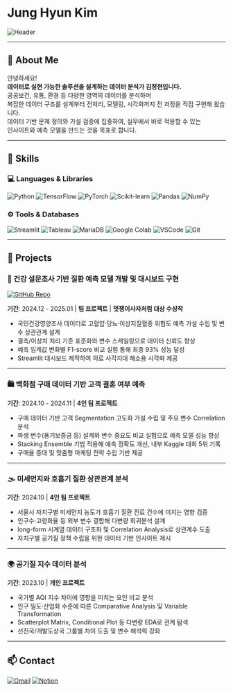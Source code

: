 # Jung Hyun Kim

![Header](https://capsule-render.vercel.app/api?type=waving&height=200&text=Welcome%20to%20My%20GitHub!&fontAlign=40&fontAlignY=40&color=gradient)

---

## 👋 About Me

안녕하세요!  
**데이터로 실현 가능한 솔루션을 설계하는 데이터 분석가 김정현입니다.**  
공공보건, 유통, 환경 등 다양한 영역의 데이터를 분석하며  
복잡한 데이터 구조를 설계부터 전처리, 모델링, 시각화까지 전 과정을 직접 구현해 왔습니다.  
데이터 기반 문제 정의와 가설 검증에 집중하여, 실무에서 바로 적용할 수 있는  
인사이트와 예측 모델을 만드는 것을 목표로 합니다.

---

## 🧠 Skills

### 💻 Languages & Libraries
![Python](https://img.shields.io/badge/Python-3776AB.svg?&style=for-the-badge&logo=python&logoColor=white)
![TensorFlow](https://img.shields.io/badge/TensorFlow-FF6F00.svg?&style=for-the-badge&logo=tensorflow&logoColor=white)
![PyTorch](https://img.shields.io/badge/PyTorch-EE4C2C.svg?&style=for-the-badge&logo=pytorch&logoColor=white)
![Scikit-learn](https://img.shields.io/badge/Scikit--learn-F7931E.svg?&style=for-the-badge&logo=scikit-learn&logoColor=white)
![Pandas](https://img.shields.io/badge/Pandas-150458.svg?&style=for-the-badge&logo=pandas&logoColor=white)
![NumPy](https://img.shields.io/badge/NumPy-013243.svg?&style=for-the-badge&logo=numpy&logoColor=white)

### ⚙️ Tools & Databases
![Streamlit](https://img.shields.io/badge/Streamlit-FF4B4B.svg?&style=for-the-badge&logo=streamlit&logoColor=white)
![Tableau](https://img.shields.io/badge/Tableau-E97627.svg?&style=for-the-badge&logo=tableau&logoColor=white)
![MariaDB](https://img.shields.io/badge/MariaDB-003545.svg?&style=for-the-badge&logo=mariadb&logoColor=white)
![Google Colab](https://img.shields.io/badge/Colab-F9AB00.svg?&style=for-the-badge&logo=googlecolab&logoColor=white)
![VSCode](https://img.shields.io/badge/VSCode-007ACC.svg?&style=for-the-badge&logo=visualstudiocode&logoColor=white)
![Git](https://img.shields.io/badge/Git-F05032.svg?&style=for-the-badge&logo=git&logoColor=white)

---

## 💼 Projects

### 🔬 건강 설문조사 기반 질환 예측 모델 개발 및 대시보드 구현  
[![GitHub Repo](https://img.shields.io/badge/Repository-181717?style=for-the-badge&logo=github&logoColor=white)](https://github.com/jhk4308/health-survey-disease-prediction)

**기간**: 2024.12 - 2025.01 | **팀 프로젝트** | **멋쟁이사자처럼 대상 수상작**  
- 국민건강영양조사 데이터로 고혈압·당뇨·이상지질혈증 위험도 예측 가설 수립 및 변수 상관관계 설계  
- 결측/이상치 처리 기준 표준화와 변수 스케일링으로 데이터 신뢰도 향상  
- 예측 임계값 변화별 F1-score 비교 실험 통해 최종 93% 성능 달성  
- Streamlit 대시보드 제작하여 의료 사각지대 해소용 시각화 제공  

---

### 🛍️ 백화점 구매 데이터 기반 고객 결혼 여부 예측

**기간**: 2024.10 - 2024.11 | **4인 팀 프로젝트**  
- 구매 데이터 기반 고객 Segmentation 고도화 가설 수립 및 주요 변수 Correlation 분석  
- 파생 변수(용기보증금 등) 설계와 변수 중요도 비교 실험으로 예측 모델 성능 향상  
- Stacking Ensemble 기법 적용해 예측 정확도 개선, 내부 Kaggle 대회 5위 기록  
- 구매율 증대 및 맞춤형 마케팅 전략 수립 기반 제공  

---

### 🌫️ 미세먼지와 호흡기 질환 상관관계 분석

**기간**: 2024.10 | **4인 팀 프로젝트**  
- 서울시 자치구별 미세먼지 농도가 호흡기 질환 진료 건수에 미치는 영향 검증  
- 인구수·고령화율 등 외부 변수 결합해 다변량 회귀분석 설계  
- long-form 시계열 데이터 구조화 및 Correlation Analysis로 상관계수 도출  
- 자치구별 공기질 정책 수립을 위한 데이터 기반 인사이트 제시  

---

### 🌍 공기질 지수 데이터 분석

**기간**: 2023.10 | **개인 프로젝트**  
- 국가별 AQI 지수 차이에 영향을 미치는 요인 비교 분석  
- 인구 밀도·산업화 수준에 따른 Comparative Analysis 및 Variable Transformation  
- Scatterplot Matrix, Conditional Plot 등 다변량 EDA로 관계 탐색  
- 선진국/개발도상국 그룹별 차이 도출 및 변수 해석력 강화  

---

## 📫 Contact

[![Gmail](https://img.shields.io/badge/Gmail-D14836?style=for-the-badge&logo=gmail&logoColor=white)](mailto:jhk2858@gmail.com)
[![Notion](https://img.shields.io/badge/Notion-000000?style=for-the-badge&logo=notion&logoColor=white)](https://www.notion.so/Jung-Hyun-Kim-b170ecdbdebe48b0b4c79ce6e7a2335f)




